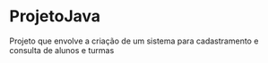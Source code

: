 # ProjetoJava
Projeto que envolve a criação de um sistema para cadastramento e consulta de alunos e turmas
